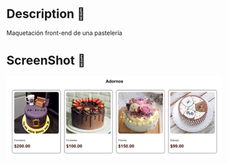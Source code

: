 # Description 📖
Maquetación front-end de una pastelería

# ScreenShot 📸
![Screenshot](images/screen-shot.png)
